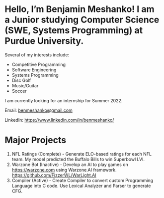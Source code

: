 # Hello, I’m Benjamin Meshanko! I am a Junior studying Computer Science (SWE, Systems Programming) at Purdue University.

Several of my interests include:
- Competitive Programming
- Software Engineering
- Systems Programming
- Disc Golf
- Music/Guitar
- Soccer

I am currently looking for an internship for Summer 2022.

Email: benmeshanko@gmail.com

LinkedIn: https://www.linkedin.com/in/benmeshanko/

# Major Projects
1. NFL Ratings (Complete) - Generate ELO-based ratings for each NFL team. My model predicted the Buffalo Bills to win Superbowl LVI.
2. Warzone Bot (Inactive) - Develop an AI to play games on https://warzone.com using Warzone.AI framework. https://github.com/FizzerWL/WarLight.AI
3. Compiler (Active) - Create Compiler to convert custom Programming Language into C code. Use Lexical Analyzer and Parser to generate CFG.
